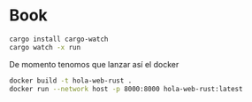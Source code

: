 # Book

```sh
cargo install cargo-watch
cargo watch -x run
```

De momento tenomos que lanzar así el docker
```sh
docker build -t hola-web-rust .
docker run --network host -p 8000:8000 hola-web-rust:latest
```
